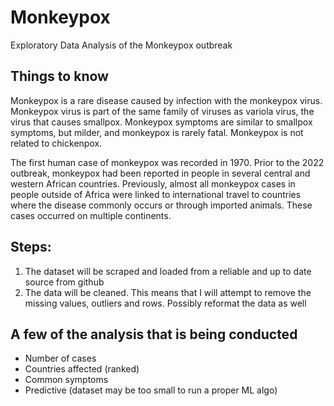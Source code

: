 # Monkeypox
Exploratory Data Analysis of the Monkeypox outbreak

## Things to know

Monkeypox is a rare disease caused by infection with the monkeypox virus. Monkeypox virus is part of the same family of viruses as variola virus, the virus that causes smallpox. Monkeypox symptoms are similar to smallpox symptoms, but milder, and monkeypox is rarely fatal. Monkeypox is not related to chickenpox.

The first human case of monkeypox was recorded in 1970. Prior to the 2022 outbreak, monkeypox had been reported in people in several central and western African countries. Previously, almost all monkeypox cases in people outside of Africa were linked to international travel to countries where the disease commonly occurs or through imported animals. These cases occurred on multiple continents.

## Steps:

1. The dataset will be scraped and loaded from a reliable and up to date source from github
2. The data will be cleaned. This means that I will attempt to remove the missing values, outliers and rows. Possibly reformat the data as well

## A few of the analysis that is being conducted

- Number of cases 
- Countries affected (ranked)
- Common symptoms 
- Predictive (dataset may be too small to run a proper ML algo)



